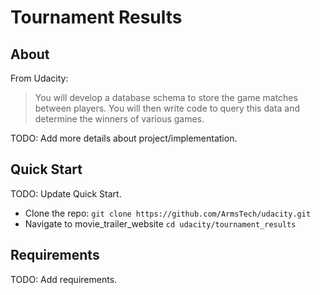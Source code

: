 Tournament Results
==================

About
-----
From Udacity:
> You will develop a database schema to store the game matches between
> players. You will then write code to query this data and determine the
> winners of various games.

TODO: Add more details about project/implementation.

Quick Start
-----------

TODO: Update Quick Start.

* Clone the repo: `git clone https://github.com/ArmsTech/udacity.git`
* Navigate to movie_trailer_website `cd udacity/tournament_results`

Requirements
------------

TODO: Add requirements.

